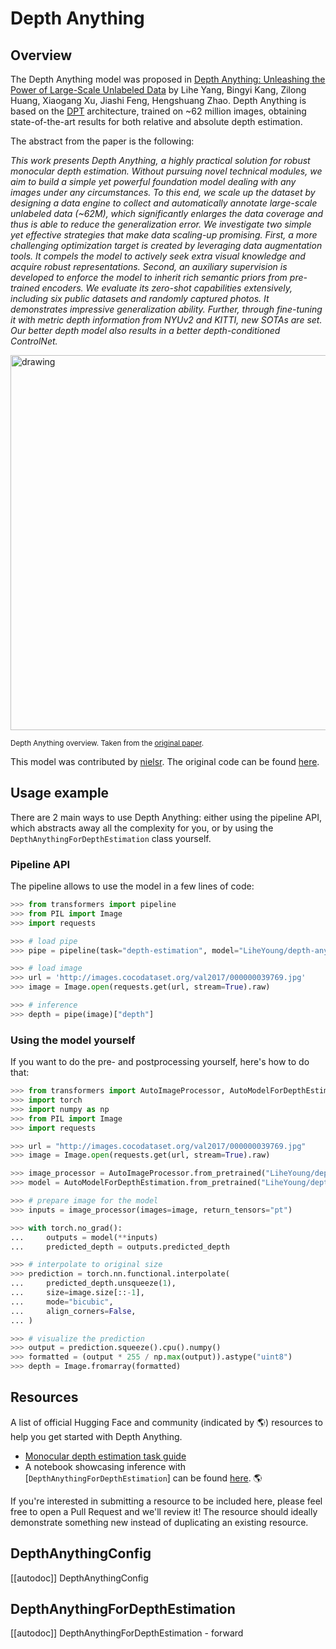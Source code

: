 <!--Copyright 2024 The HuggingFace Team. All rights reserved.

Licensed under the Apache License, Version 2.0 (the "License"); you may not use this file except in compliance with
the License. You may obtain a copy of the License at

http://www.apache.org/licenses/LICENSE-2.0

Unless required by applicable law or agreed to in writing, software distributed under the License is distributed on
an "AS IS" BASIS, WITHOUT WARRANTIES OR CONDITIONS OF ANY KIND, either express or implied. See the License for the
specific language governing permissions and limitations under the License.

⚠️ Note that this file is in Markdown but contain specific syntax for our doc-builder (similar to MDX) that may not be
rendered properly in your Markdown viewer.

-->

# Depth Anything

## Overview

The Depth Anything model was proposed in [Depth Anything: Unleashing the Power of Large-Scale Unlabeled Data](https://arxiv.org/abs/2401.10891) by Lihe Yang, Bingyi Kang, Zilong Huang, Xiaogang Xu, Jiashi Feng, Hengshuang Zhao. Depth Anything is based on the [DPT](dpt) architecture, trained on ~62 million images, obtaining state-of-the-art results for both relative and absolute depth estimation.

The abstract from the paper is the following:

*This work presents Depth Anything, a highly practical solution for robust monocular depth estimation. Without pursuing novel technical modules, we aim to build a simple yet powerful foundation model dealing with any images under any circumstances. To this end, we scale up the dataset by designing a data engine to collect and automatically annotate large-scale unlabeled data (~62M), which significantly enlarges the data coverage and thus is able to reduce the generalization error. We investigate two simple yet effective strategies that make data scaling-up promising. First, a more challenging optimization target is created by leveraging data augmentation tools. It compels the model to actively seek extra visual knowledge and acquire robust representations. Second, an auxiliary supervision is developed to enforce the model to inherit rich semantic priors from pre-trained encoders. We evaluate its zero-shot capabilities extensively, including six public datasets and randomly captured photos. It demonstrates impressive generalization ability. Further, through fine-tuning it with metric depth information from NYUv2 and KITTI, new SOTAs are set. Our better depth model also results in a better depth-conditioned ControlNet.*

<img src="https://huggingface.co/datasets/huggingface/documentation-images/resolve/main/transformers/model_doc/depth_anything_overview.jpg"
alt="drawing" width="600"/>

<small> Depth Anything overview. Taken from the <a href="https://arxiv.org/abs/2401.10891">original paper</a>.</small>

This model was contributed by [nielsr](https://huggingface.co/nielsr).
The original code can be found [here](https://github.com/LiheYoung/Depth-Anything).

## Usage example

There are 2 main ways to use Depth Anything: either using the pipeline API, which abstracts away all the complexity for you, or by using the `DepthAnythingForDepthEstimation` class yourself.

### Pipeline API

The pipeline allows to use the model in a few lines of code:

```python
>>> from transformers import pipeline
>>> from PIL import Image
>>> import requests

>>> # load pipe
>>> pipe = pipeline(task="depth-estimation", model="LiheYoung/depth-anything-small-hf")

>>> # load image
>>> url = 'http://images.cocodataset.org/val2017/000000039769.jpg'
>>> image = Image.open(requests.get(url, stream=True).raw)

>>> # inference
>>> depth = pipe(image)["depth"]
```

### Using the model yourself

If you want to do the pre- and postprocessing yourself, here's how to do that:

```python
>>> from transformers import AutoImageProcessor, AutoModelForDepthEstimation
>>> import torch
>>> import numpy as np
>>> from PIL import Image
>>> import requests

>>> url = "http://images.cocodataset.org/val2017/000000039769.jpg"
>>> image = Image.open(requests.get(url, stream=True).raw)

>>> image_processor = AutoImageProcessor.from_pretrained("LiheYoung/depth-anything-small-hf")
>>> model = AutoModelForDepthEstimation.from_pretrained("LiheYoung/depth-anything-small-hf")

>>> # prepare image for the model
>>> inputs = image_processor(images=image, return_tensors="pt")

>>> with torch.no_grad():
...     outputs = model(**inputs)
...     predicted_depth = outputs.predicted_depth

>>> # interpolate to original size
>>> prediction = torch.nn.functional.interpolate(
...     predicted_depth.unsqueeze(1),
...     size=image.size[::-1],
...     mode="bicubic",
...     align_corners=False,
... )

>>> # visualize the prediction
>>> output = prediction.squeeze().cpu().numpy()
>>> formatted = (output * 255 / np.max(output)).astype("uint8")
>>> depth = Image.fromarray(formatted)
```

## Resources

A list of official Hugging Face and community (indicated by 🌎) resources to help you get started with Depth Anything.

<PipelineTag pipeline="depth-estimation"/>

- [Monocular depth estimation task guide](../tasks/depth_estimation)
- A notebook showcasing inference with [`DepthAnythingForDepthEstimation`] can be found [here](https://github.com/NielsRogge/Transformers-Tutorials/blob/master/Depth%20Anything/Predicting_depth_in_an_image_with_Depth_Anything.ipynb). 🌎

If you're interested in submitting a resource to be included here, please feel free to open a Pull Request and we'll review it! The resource should ideally demonstrate something new instead of duplicating an existing resource.

## DepthAnythingConfig

[[autodoc]] DepthAnythingConfig

## DepthAnythingForDepthEstimation

[[autodoc]] DepthAnythingForDepthEstimation
    - forward